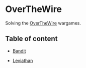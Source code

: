 # OverTheWire

Solving the [OverTheWire](http://overthewire.org/wargames/) wargames.

## Table of content

* [Bandit](https://github.com/whzd/overthewire/tree/master/Bandit)

* [Leviathan](https://github.com/whzd/overthewire/tree/master/Leviathan)
